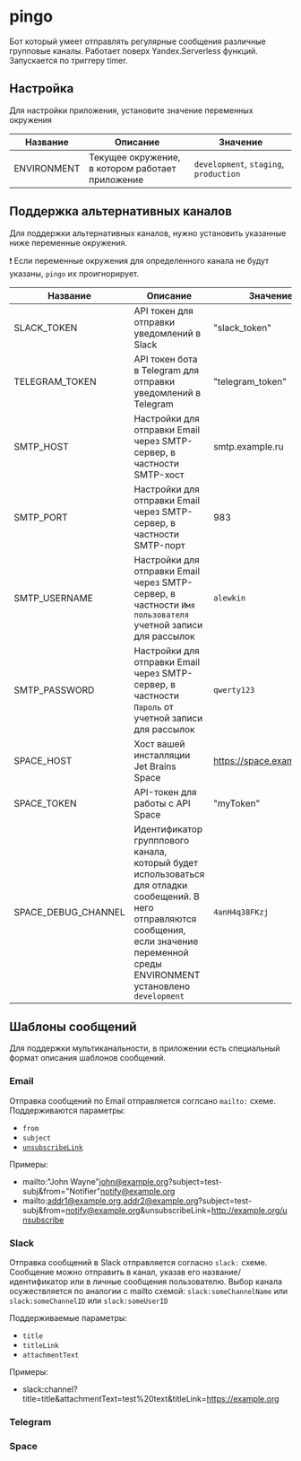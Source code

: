 # pingo
Бот который умеет отправлять регулярные сообщения различные групповые каналы. Работает поверх Yandex.Serverless функций. Запускается по триггеру timer.

## Настройка
Для настройки приложения, установите значение переменных окружения

|Название | Описание                                                                                                                                                                                          | Значение                       |
|---------|---------------------------------------------------------------------------------------------------------------------------------------------------------------------------------------------------|--------------------------------|
|ENVIRONMENT| Текущее окружение, <br/>в котором работает приложение                                                                                                                                             | `development`, `staging`, `production` |


## Поддержка альтернативных каналов

Для поддержки альтернативных каналов, нужно установить указанные ниже переменные окружения. 

❗️ Если переменные окружения для определенного канала не будут указаны, `pingo` их проигнорирует.

| Название            | Описание                                                                                                   | Значение         |
|---------------------|------------------------------------------------------------------------------------------------------------|------------------|
| SLACK_TOKEN         | API токен для отправки уведомлений в Slack                                                                 | "slack_token"    |
| TELEGRAM_TOKEN      | API токен бота в Telegram для отправки уведомлений в Telegram                                              | "telegram_token" |
| SMTP_HOST           | Настройки для отправки Email через SMTP-сервер, в частности SMTP-хост                                      | smtp.example.ru  |
| SMTP_PORT           | Настройки для отправки Email через SMTP-сервер, в частности SMTP-порт                                      | 983              |
| SMTP_USERNAME       | Настройки для отправки Email через SMTP-сервер, в частности `Имя пользователя` учетной записи для рассылок | `alewkin`        |
| SMTP_PASSWORD       | Настройки для отправки Email через SMTP-сервер, в частности `Пароль` от учетной записи для рассылок        | `qwerty123`        |
| SPACE_HOST          | Хост вашей инсталляции Jet Brains Space                                                                                                                                                           | https://space.example.com      |
| SPACE_TOKEN         | API-токен для работы с API Space 	                                                                                                                                                                | "myToken" 	                     |
| SPACE_DEBUG_CHANNEL | Идентификатор групппового канала, <br/>который будет использоваться для отладки сообещений. В него отправляются сообщения, <br/>если значение переменной среды ENVIRONMENT установлено  `development`	 | `4anH4q38FKzj` 	               |

## Шаблоны сообщений
Для поддержки мультиканальности, в приложении есть специальный формат описания шаблонов сообщений.

### Email
Отправка сообщений по Email отправляется соглсано `mailto:` схеме. Поддерживаются параметры:
 * `from`
 * `subject`
 * [`unsubscribeLink`](https://support.google.com/mail/answer/81126)

Примеры:
 * mailto:"John Wayne"<john@example.org>?subject=test-subj&from="Notifier"<notify@example.org>
 * mailto:addr1@example.org,addr2@example.org?subject=test-subj&from=notify@example.org&unsubscribeLink=http://example.org/unsubscribe

### Slack
Отправка сообщений в Slack отправляется согласно `slack:` схеме. Сообщение можно отправить в канал, указав его название/идентификатор или в личные сообщения пользователю.
Выбор канала осужествляется по аналогии с mailto схемой: `slack:someChannelName` или `slack:someChannelID` или `slack:someUserID`

Поддерживаемые параметры:
 * `title`
 * `titleLink`
 * `attachmentText`
 
Примеры:
 * slack:channel?title=title&attachmentText=test%20text&titleLink=https://example.org

### Telegram
### Space